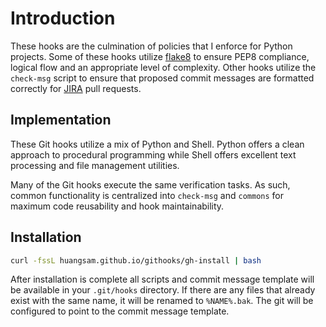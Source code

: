 # Introduction

These hooks are the culmination of policies that I enforce for Python projects. Some of these hooks utilize [flake8](https://pypi.python.org/pypi/flake8) to ensure PEP8 compliance, logical flow and an appropriate level of complexity. Other hooks utilize the `check-msg` script to ensure that proposed commit messages are formatted correctly for [JIRA](https://www.atlassian.com/software/jira) pull requests.

## Implementation

These Git hooks utilize a mix of Python and Shell. Python offers a clean approach to procedural programming while Shell offers excellent text processing and file management utilities.

Many of the Git hooks execute the same verification tasks. As such, common functionality is centralized into `check-msg` and `commons` for maximum code reusability and hook maintainability.

## Installation

```bash
curl -fssL huangsam.github.io/githooks/gh-install | bash
```

After installation is complete all scripts and commit message template will be available in your `.git/hooks` directory. If there are any files that already exist with the same name, it will be renamed to `%NAME%.bak`. The git will be configured to point to the commit message template.
